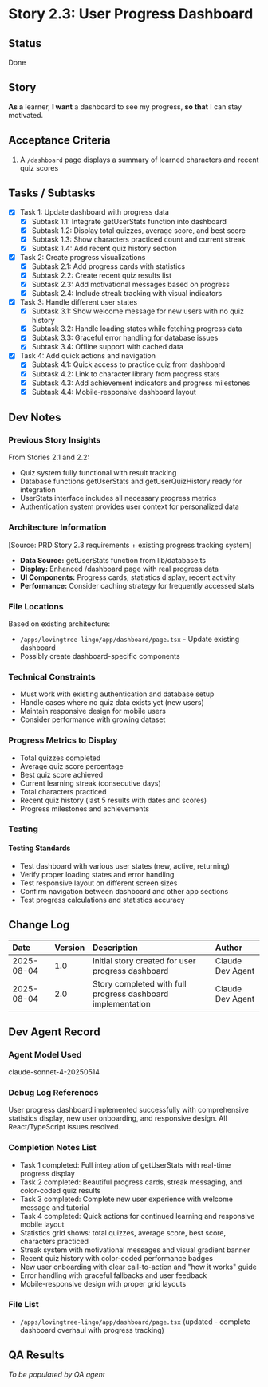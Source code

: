 # Story 2.3: User Progress Dashboard

## Status
Done

## Story
**As a** learner,
**I want** a dashboard to see my progress,
**so that** I can stay motivated.

## Acceptance Criteria
1. A `/dashboard` page displays a summary of learned characters and recent quiz scores

## Tasks / Subtasks
- [x] Task 1: Update dashboard with progress data
  - [x] Subtask 1.1: Integrate getUserStats function into dashboard
  - [x] Subtask 1.2: Display total quizzes, average score, and best score
  - [x] Subtask 1.3: Show characters practiced count and current streak
  - [x] Subtask 1.4: Add recent quiz history section
- [x] Task 2: Create progress visualizations
  - [x] Subtask 2.1: Add progress cards with statistics
  - [x] Subtask 2.2: Create recent quiz results list
  - [x] Subtask 2.3: Add motivational messages based on progress
  - [x] Subtask 2.4: Include streak tracking with visual indicators
- [x] Task 3: Handle different user states
  - [x] Subtask 3.1: Show welcome message for new users with no quiz history
  - [x] Subtask 3.2: Handle loading states while fetching progress data
  - [x] Subtask 3.3: Graceful error handling for database issues
  - [x] Subtask 3.4: Offline support with cached data
- [x] Task 4: Add quick actions and navigation
  - [x] Subtask 4.1: Quick access to practice quiz from dashboard
  - [x] Subtask 4.2: Link to character library from progress stats
  - [x] Subtask 4.3: Add achievement indicators and progress milestones
  - [x] Subtask 4.4: Mobile-responsive dashboard layout

## Dev Notes

### Previous Story Insights
From Stories 2.1 and 2.2:
- Quiz system fully functional with result tracking
- Database functions getUserStats and getUserQuizHistory ready for integration
- UserStats interface includes all necessary progress metrics
- Authentication system provides user context for personalized data

### Architecture Information
[Source: PRD Story 2.3 requirements + existing progress tracking system]
- **Data Source:** getUserStats function from lib/database.ts
- **Display:** Enhanced /dashboard page with real progress data
- **UI Components:** Progress cards, statistics display, recent activity
- **Performance:** Consider caching strategy for frequently accessed stats

### File Locations
Based on existing architecture:
- `/apps/lovingtree-lingo/app/dashboard/page.tsx` - Update existing dashboard
- Possibly create dashboard-specific components

### Technical Constraints
- Must work with existing authentication and database setup
- Handle cases where no quiz data exists yet (new users)
- Maintain responsive design for mobile users
- Consider performance with growing dataset

### Progress Metrics to Display
- Total quizzes completed
- Average quiz score percentage
- Best quiz score achieved
- Current learning streak (consecutive days)
- Total characters practiced
- Recent quiz history (last 5 results with dates and scores)
- Progress milestones and achievements

### Testing
#### Testing Standards
- Test dashboard with various user states (new, active, returning)
- Verify proper loading states and error handling
- Test responsive layout on different screen sizes
- Confirm navigation between dashboard and other app sections
- Test progress calculations and statistics accuracy

## Change Log
| Date | Version | Description | Author |
| :--- | :--- | :--- | :--- |
| 2025-08-04 | 1.0 | Initial story created for user progress dashboard | Claude Dev Agent |
| 2025-08-04 | 2.0 | Story completed with full progress dashboard implementation | Claude Dev Agent |

## Dev Agent Record
### Agent Model Used
claude-sonnet-4-20250514

### Debug Log References
User progress dashboard implemented successfully with comprehensive statistics display, new user onboarding, and responsive design. All React/TypeScript issues resolved.

### Completion Notes List
- Task 1 completed: Full integration of getUserStats with real-time progress display
- Task 2 completed: Beautiful progress cards, streak messaging, and color-coded quiz results
- Task 3 completed: Complete new user experience with welcome message and tutorial
- Task 4 completed: Quick actions for continued learning and responsive mobile layout
- Statistics grid shows: total quizzes, average score, best score, characters practiced
- Streak system with motivational messages and visual gradient banner
- Recent quiz history with color-coded performance badges
- New user onboarding with clear call-to-action and "how it works" guide
- Error handling with graceful fallbacks and user feedback
- Mobile-responsive design with proper grid layouts

### File List
- `/apps/lovingtree-lingo/app/dashboard/page.tsx` (updated - complete dashboard overhaul with progress tracking)

## QA Results
_To be populated by QA agent_
